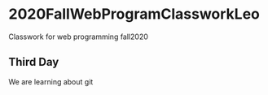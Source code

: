 # 2020FallWebProgramClassworkLeo
Classwork for web programming fall2020

## Third Day
We are learning about git